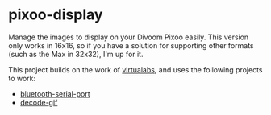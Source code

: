 # pixoo-display

Manage the images to display on your Divoom Pixoo easily.
This version only works in 16x16, so if you have a solution for supporting other formats (such as the Max in 32x32), I'm up for it.

This project builds on the work of [virtualabs](https://github.com/virtualabs/pixoo-client), and uses the following projects to work:
 - [bluetooth-serial-port](https://github.com/eelcocramer/node-bluetooth-serial-port)
 - [decode-gif](https://github.com/Richienb/decode-gif)

